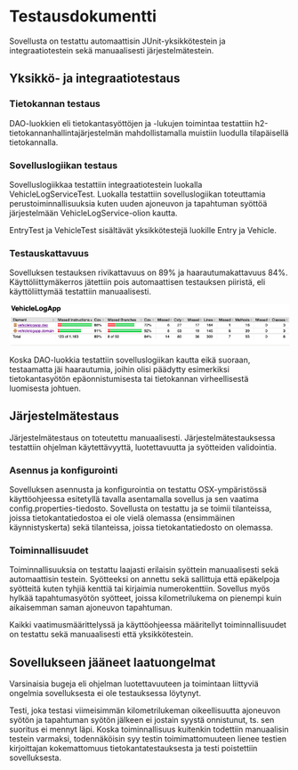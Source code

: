 # Testausdokumentti
Sovellusta on testattu automaattisin JUnit-yksikkötestein ja integraatiotestein sekä manuaalisesti järjestelmätestein.

## Yksikkö- ja integraatiotestaus

### Tietokannan testaus
DAO-luokkien eli tietokantasyöttöjen ja -lukujen toimintaa testattiin h2-tietokannanhallintajärjestelmän mahdollistamalla muistiin luodulla tilapäisellä tietokannalla.

### Sovelluslogiikan testaus
Sovelluslogiikkaa testattiin integraatiotestein luokalla VehicleLogServiceTest. Luokalla testattiin sovelluslogiikan toteuttamia perustoiminnallisuuksia kuten uuden ajoneuvon ja tapahtuman syöttöä järjestelmään VehicleLogService-olion kautta.

EntryTest ja VehicleTest sisältävät yksikkötestejä luokille Entry ja Vehicle.

### Testauskattavuus
Sovelluksen testauksen rivikattavuus on 89% ja haarautumakattavuus 84%. Käyttöliittymäkerros jätettiin pois automaattisen testauksen piiristä, eli käyttöliittymää testattiin manuaalisesti.

<img src="https://github.com/skoskipaa/ot-harjoitustyo/blob/master/dokumentointi/kuvat/testaus.png">

Koska DAO-luokkia testattiin sovelluslogiikan kautta eikä suoraan, testaamatta jäi haarautumia, joihin olisi päädytty esimerkiksi tietokantasyötön epäonnistumisesta tai tietokannan virheellisestä luomisesta johtuen.

## Järjestelmätestaus
Järjestelmätestaus on toteutettu manuaalisesti. Järjestelmätestauksessa testattiin ohjelman käytettävyyttä, luotettavuutta ja syötteiden validointia.

### Asennus ja konfigurointi
Sovelluksen asennusta ja konfigurointia on testattu OSX-ympäristössä käyttöohjeessa esitetyllä tavalla asentamalla sovellus ja sen vaatima config.properties-tiedosto. Sovellusta on testattu ja se toimii tilanteissa, joissa tietokantatiedostoa ei ole vielä olemassa (ensimmäinen käynnistyskerta) sekä tilanteissa, joissa tietokantatiedosto on olemassa.

### Toiminnallisuudet
Toiminnallisuuksia on testattu laajasti erilaisin syöttein manuaalisesti sekä automaattisin testein. Syötteeksi on annettu sekä sallittuja että epäkelpoja syötteitä kuten tyhjiä kenttiä tai kirjaimia numerokenttiin. Sovellus myös hylkää tapahtumasyötön syötteet, joissa kilometrilukema on pienempi kuin aikaisemman saman ajoneuvon tapahtuman.

Kaikki vaatimusmäärittelyssä ja käyttöohjeessa määritellyt toiminnallisuudet on testattu sekä manuaalisesti että yksikkötestein.

## Sovellukseen jääneet laatuongelmat

Varsinaisia bugeja eli ohjelman luotettavuuteen ja toimintaan liittyviä ongelmia sovelluksesta ei ole testauksessa löytynyt.

Testi, joka testasi viimeisimmän kilometrilukeman oikeellisuutta ajoneuvon syötön ja tapahtuman syötön jälkeen ei jostain syystä onnistunut, ts. sen suoritus ei mennyt läpi. Koska toiminnallisuus kuitenkin todettiin manuaalisin testein varmaksi, todennäköisin syy testin toimimattomuuteen lienee testien kirjoittajan kokemattomuus tietokantatestauksesta ja testi poistettiin sovelluksesta.


